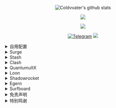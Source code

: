 <div align=center>

![Coldvvater's github stats](https://bad-apple-github-readme.vercel.app/api?show_bg=1&username=Coldvvater)

</div>

<p align="center"><img src="https://i.giphy.com/RThN0hOS2GO4M.gif" /></p>

<div align=center>

![](http://profile-counter.glitch.me/Coldvvater/count.svg)

</div>

<div align=center>

[![Telegram](https://img.shields.io/badge/Telegram-Channel-33A8E3)](https://t.me/Ison_Channel)
[![](https://img.shields.io/github/followers/Coldvvater?label=follow&style=social)](https://github.com/Coldvvater)

</div>

<details>
   <summary>自用配置</summary>  

#### 本仓库内容为纯粹自用，非懒人配置，只根据本人的使用习惯和喜好来进行修改和更新，未必适合所有人，请知悉。
> 为避免步骤出错，使用本仓库的内容之前，请仔细阅读每一个文件夹下的README.md说明。

### 注意：

1. 所有内容均来自互联网，不确保长期可用性。
2. 只是搬运和同步更新大佬作品，不负责维护。

</details>

<details>
   <summary>Surge</summary>   
   
* #### [***配置文件***](https://raw.githubusercontent.com/Coldvvater/Mononoke/master/Surge/Config/Surge-Evolve.conf)
* #### [***使用方法***](https://raw.githubusercontent.com/Coldvvater/Mononoke/master/Surge/Config/README.md)

</details>

<details>
   <summary>Stash</summary>   

* #### [***配置文件***](https://raw.githubusercontent.com/Coldvvater/Mononoke/master/Stash/Config/Stash-Evolve.yaml)
* #### [***使用方法***](https://raw.githubusercontent.com/Coldvvater/Mononoke/master/Stash/Config/README.md)

</details>

<details>
   <summary>Clash</summary> 

* #### [***配置文件***](https://raw.githubusercontent.com/Coldvvater/Mononoke/master/Clash/Config/Clash-Evolve.yaml)
* #### [***在线分流策略组***](https://raw.githubusercontent.com/Coldvvater/Mononoke/master/Clash/Config/Custom-Evolve.ini)
* #### [***使用方法***](https://raw.githubusercontent.com/Coldvvater/Mononoke/master/Clash/Config/README.md)

</details>

<details>
   <summary>QuantumultX</summary> 

* #### [***配置文件***](https://raw.githubusercontent.com/Coldvvater/Mononoke/master/QuantumultX/Config/QuantumultX-Evolve.conf)
* #### [***使用方法***](https://raw.githubusercontent.com/Coldvvater/Mononoke/master/QuantumultX/Config/README.md)

</details>

<details>
   <summary>Loon</summary> 

* #### [***配置文件***](https://raw.githubusercontent.com/Coldvvater/Mononoke/master/Loon/Config/Loon-Evolve.conf)
* #### [***使用方法***](https://raw.githubusercontent.com/Coldvvater/Mononoke/master/Loon/Config/README.md)

</details>

<details>
   <summary>Shadowrocket</summary> 

* #### [***配置文件***](https://raw.githubusercontent.com/Coldvvater/Mononoke/master/Shadowrocket/Config/Shadowrocket-Evolve.conf)
* #### [***使用方法***](https://raw.githubusercontent.com/Coldvvater/Mononoke/master/Shadowrocket/Config/README.md)

</details>

<details>
   <summary>Egern</summary> 

* #### [***配置文件***](https://raw.githubusercontent.com/Coldvvater/Mononoke/master/Egern/Profile/Profile.yaml)
* #### [***使用方法***](https://raw.githubusercontent.com/Coldvvater/Mononoke/master/Egern/Profile/README.md)

</details>

<details>
   <summary>Surfboard</summary> 

* #### [***配置文件***](https://raw.githubusercontent.com/Coldvvater/Mononoke/master/Surfboard/Config/Surfboard-Evolve.conf)
* #### [***使用方法***](https://raw.githubusercontent.com/Coldvvater/Mononoke/master/Surfboard/README.md)

</details>

<details>
   <summary>免责声明</summary> 

本仓库中涉及的任何解锁和解密分析脚本仅用于资源共享和学习研究，不能保证其合法性，准确性，完整性和有效性，请根据情况自行判断。

间接使用脚本的任何用户，包括但不限于建立VPS或在某些行为违反国家/地区法律或相关法规的情况下进行传播, Coldvvater 对于由此引起的任何隐私泄漏或其他后果概不负责。

请勿将本仓库内的任何内容用于商业或非法目的，否则后果自负。

如果任何单位或个人认为该项目的脚本可能涉嫌侵犯其权利，则应及时通知并提供身份证明，所有权证明，我将在收到认证文件后删除相关脚本。

Coldvvater 对任何本仓库中包含的脚本在使用中可能出现的问题概不负责，包括但不限于由任何脚本错误导致的任何损失或损害.

您必须在下载后的24小时内从计算机或手机中完全删除以上内容。

任何以任何方式查看此项目的人或直接或间接使用该项目的任何脚本的使用者都应仔细阅读此声明。Coldvvater 保留随时更改或补充此免责声明的权利。一旦使用并复制了任何本仓库相关脚本或其他内容，则视为您已接受此免责声明。

</details>

<details>
   <summary>特别鸣谢</summary> 

## 特别鸣谢各路大佬辛苦的成果和分享（排名不分先后）：

* [DivineEngine](https://github.com/DivineEngine/Profiles/tree/master)  
* [Tartarus2014](https://github.com/Tartarus2014)  
* [nzw9314](https://github.com/nzw9314)  
* [Cuttlefish](https://github.com/ddgksf2013?tab=repositories)  
* [Hausd0rff(yqc007)](https://github.com/yqc007/QuantumultX)  
* [Semporia](https://github.com/Semporia)  
* [fishingworld](https://github.com/fishingworld/something)   
* [NobyDa](https://github.com/NobyDa)    
* [Yichahucha](https://github.com/yichahucha/surge/tree/master)  
* [chavyleung](https://github.com/chavyleung)
* [mieqq](https://github.com/mieqq/mieqq)   
* [Sunert](https://github.com/Sunert/Script) 
* [app2smile](https://github.com/app2smile/rules)  
* [zZPiglet](https://github.com/zZPiglet/Task/tree/master) 
* [VirgilClyne](https://github.com/VirgilClyne) 
* [Peng-YM](https://github.com/Peng-YM)  
* [KOP-XIAO](https://github.com/KOP-XIAO) 
* [Neurogram-R](https://github.com/Neurogram-R) 
* [Nebulosa-Cat](https://github.com/Nebulosa-Cat)
* [blackmatrix7](https://github.com/blackmatrix7/ios_rule_script) 
* [28413761](https://github.com/28413761/QX) 
* [jsj0622](https://github.com/jsj0622/Surge) 
* [lhie1](https://github.com/lhie1)  
* [Hackl0us](https://github.com/Hackl0us)   
* [Honye](https://github.com/Honye/scriptable-scripts/blob/master/README.zh.md)  
* [anker1209](https://github.com/anker1209/Scriptable)  
* [lowking](https://github.com/lowking/Scripts)  
* [dompling-2Y](https://github.com/dompling?tab=repositories)
* [Fei](https://github.com/Infatuation-Fei/rule/tree/main/Stash/)  
* [yy168](https://github.com/yyn618/QuantumultX-Script)   
* [githubdulong](https://github.com/githubdulong/Script)  
* [TributePaulWalker](https://github.com/TributePaulWalker/Profiles)  
* [maicoo](https://github.com/blankmagic/surge)  
* [id77](https://github.com/id77/QuantumultX/tree/master)
* [temppw](https://github.com/temppw/surge) 
* [yu-steven](https://github.com/yu-steven/openit) 
* [bihai](https://proxies.bihai.cf/) 
* [Koolson](https://github.com/Koolson/Qure)   
* [Orz-3](https://github.com/Orz-3)   
* [smartmimi](https://github.com/smartmimi/conf/tree/master) 
* [Maasea](https://github.com/Maasea/sgmodule) 
* [Rabbit-Spec](https://github.com/Rabbit-Spec/Surge) 
* [I-am-R-E](https://github.com/I-am-R-E) 
* [StevenKwan](https://github.com/StevenKwan/stash-waffle) 
* [jnlaoshu](https://github.com/jnlaoshu/MySelf) 
* [Choler](https://github.com/Choler/Surge) 
* [yjqiang](https://github.com/yjqiang/surge_scripts/tree/main) 
* [ACL4SSR](https://github.com/ACL4SSR/ACL4SSR/tree/master) 
* [STASH NETWORKS LIMITED](https://github.com/STASH-NETWORKS-LIMITED) 
* [lodepuly](https://gitlab.com/lodepuly/vpn_tool/-/tree/main) 
* [kokoryh](https://github.com/kokoryh/Script/tree/master/Surge/module) 
* [RuCu6](https://github.com/RuCu6/QuanX) 

</details>
